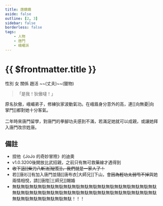 ```yaml
---
title: 唐嬌嬌
aside: false
outline: [2, 3]
sidebar: false
borderless: false
tags:
    - 人物
    - 唐門
    - 峨嵋派
---
```


# {{ $frontmatter.title }}

<ChTabs position="bottom">
  <ChTab title="狄傲">
    <ChBg
      src='/images/characters/big_trainee_girl_1/normal1.png' 
      position='right'/>
    <ChName nameZh='狄傲' nameEn='Di Ao' position='right' />
    <ChTable>
      <ChTr>
        <ChTd isTitle=true>
          性別
        </ChTd>
        <ChTd>
          女
        </ChTd>
      </ChTr>
      <ChTr>
        <ChTd isTitle=true position='center'>
          關係
        </ChTd>
      </ChTr>
      <ChTr>
        <ChTd position='center'>
          趙活 ~~(丈夫)~~(獵物)
        </ChTd>
      </ChTr>
    </ChTable>
  </ChTab>
  <ChTab title="JOJO立">
    <ChBg 
      src='/images/characters/big_trainee_girl_1/jojo1.png' 
      position='right' />
    <ChName
      nameZh='JOJO立'
      nameEn='Jojo Pose'/>
  </ChTab>
  <ChTab title="唐嬌嬌">
    <ChBg 
      src='/images/characters/big_trainee_girl_1/normal2.png' 
      position='right' />
    <ChName
      nameZh='唐嬌嬌'
      nameEn='Tang Jiao Jiao'/>
  </ChTab>
  <ChTab title="JOJO立2">
    <ChBg 
      src='/images/characters/big_trainee_girl_1/jojo2.png' 
      position='right' />
    <ChName
      nameZh='JOJO立'
      nameEn='Jojo Pose'/>
  </ChTab>
</ChTabs>

> 「是我！狄傲噠！」

原名狄傲，峨嵋弟子，修練狄家波動氣功。在峨眉身分意外的高，連[[向無憂|向掌門]]都對她十分客氣。
<br><br>
二年時來唐門留學，對唐門的拳腳功夫感到不滿，若滿足她就可以<EndIcon no="50">成親</EndIcon>，或讓她拜入唐門改宗姓唐。
## 備註

- 捏他《JoJo 的奇妙冒險》的迪奧
- v1.0.3200後開放比武招親，之前只有無可救藥線才遇得到
- ~~收下這[[柴刀八斬法|秘笈]]，我們就是一家人了！~~
- 若[[唐衫]]有加入唐門並隨[[唐布衣|大師兄]]下山，會~~因為輕功太弱甩不掉~~與她兩情相悅，請[[唐陞|三師兄]]賜婚
- 無駄無駄無駄無駄無駄無駄無駄無駄無駄無駄無駄無駄無駄無駄無駄無駄無駄無駄無駄無駄無駄無駄無駄無駄無駄無駄無駄無駄無駄無駄無駄無駄無駄無駄無駄無駄無駄無駄無駄無駄無駄！！！
